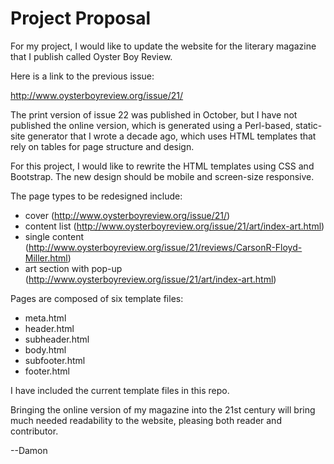 # Project Proposal
For my project, I would like to update the website for the literary magazine that I publish called Oyster Boy Review.

Here is a link to the previous issue:

http://www.oysterboyreview.org/issue/21/

The print version of issue 22 was published in October, but I have not published the online version, which is generated using a Perl-based, static-site generator that I wrote a decade ago, which uses HTML templates that rely on tables for page structure and design.

For this project, I would like to rewrite the HTML templates using CSS and Bootstrap. The new design should be mobile and screen-size responsive.

The page types to be redesigned include:

- cover (http://www.oysterboyreview.org/issue/21/)
- content list (http://www.oysterboyreview.org/issue/21/art/index-art.html)
- single content (http://www.oysterboyreview.org/issue/21/reviews/CarsonR-Floyd-Miller.html)
- art section with pop-up (http://www.oysterboyreview.org/issue/21/art/index-art.html)

Pages are composed of six template files:

- meta.html
- header.html
- subheader.html
- body.html
- subfooter.html
- footer.html

I have included the current template files in this repo.

Bringing the online version of my magazine into the 21st century will bring much needed readability to the website, pleasing both reader and contributor.

--Damon
